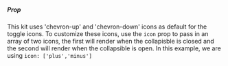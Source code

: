 ##### Prop
This kit uses 'chevron-up' and 'chevron-down' icons as default for the toggle icons. To customize these icons, use the `icon` prop to pass in an array of two icons, the first will render when the collapisble is closed and the second will render when the collapsible is open. In this example, we are using `icon: ['plus','minus']`
